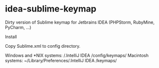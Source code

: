 idea-sublime-keymap
===================

Dirty version of Sublime keymap for Jetbrains IDEA (PHPStorm, RubyMine, PyCharm, ...)

Install

Copy Sublime.xml to config directory.

Windows and *NIX systems: <User home>/.IntelliJ IDEA <xx>/config/keymaps/
Macintosh systems: ~/Library/Preferences/.IntelliJ IDEA <xx>/keymaps/
